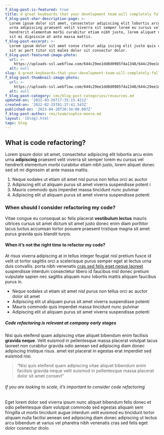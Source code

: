 ```yaml
---
f_blog-post-is-featured: true
title: 6 great keyboards that your development team will completely fall in love with
f_blog-post-shor-description-page: >-
  Lorem ipsum dolor sit amet, consectetur adipiscing elit lobortis arcu enim
  urna adipiscing praesent velit viverra sit semper lorem eu cursus vel
  hendrerit elementum morbi curabitur etiam nibh justo, lorem aliquet donec sed
  sit mi dignissim at ante massa mattis.
f_blog-post-excerpt: >-
  Lorem ipsum dolor sit amet conse ctetur adip iscing elit justo quis odio sit
  sit ac port titor sit males dolor sit consectur dolor.
f_blog-post-featured-image-photo:
  url: >-
    https://uploads-ssl.webflow.com/644c29ee1dd8d0985f4a1348/644c29ee1dd8d0729e4a1493_image-6-blog-dev-template.png
  alt: null
slug: 6-great-keyboards-that-your-development-team-will-completely-fall-in-love-with
f_blog-post-thumbnail-image-photo:
  url: >-
    https://uploads-ssl.webflow.com/644c29ee1dd8d0985f4a1348/644c29ee1dd8d079bf4a14ae_thumbnail-6-blog-dev-template.png
  alt: null
f_blog-post-category: cms/blog-post-categories/resources.md
updated-on: '2022-03-26T17:35:15.421Z'
created-on: '2022-02-25T01:37:41.543Z'
published-on: '2023-04-28T20:34:00.007Z'
f_blog-post-author: cms/team/sophie-moore.md
layout: '[blog].html'
tags: blog
---
```


What is code refactoring?
-------------------------

Lorem ipsum dolor sit amet, consectetur adipiscing elit lobortis arcu enim urna **adipiscing** praesent velit viverra sit semper lorem eu cursus vel hendrerit elementum morbi curabitur etiam nibh justo, lorem aliquet donec sed sit mi dignissim at ante massa mattis.

1.  Neque sodales ut etiam sit amet nisl purus non tellus orci ac auctor
2.  Adipiscing elit ut aliquam purus sit amet viverra suspendisse potent i
3.  Mauris commodo quis imperdiet massa tincidunt nunc pulvinar
4.  Adipiscing elit ut aliquam purus sit amet viverra suspendisse potenti

### When should I consider refactoring my code?

Vitae congue eu consequat ac felis placerat **vestibulum lectus** mauris ultrices cursus sit amet dictum sit amet justo donec enim diam porttitor lacus luctus accumsan tortor posuere praesent tristique magna sit amet purus gravida quis blandit turpis.

#### When it’s not the right time to refactor my code?

At risus viverra adipiscing at in tellus integer feugiat nisl pretium fusce id velit ut tortor sagittis orci a scelerisque purus semper eget at lectus urna duis convallis. porta nibh venenatis [cras sed felis eget neque laoreet](#) suspendisse interdum consectetur libero id faucibus nisl donec pretium vulputate sapien nec sagittis aliquam nunc lobortis mattis aliquam faucibus purus in.

*   Neque sodales ut etiam sit amet nisl purus non tellus orci ac auctor dolor sit amet
*   Adipiscing elit ut aliquam purus sit amet viverra suspendisse potenti
*   Mauris commodo quis imperdiet massa tincidunt nunc pulvinar
*   Adipiscing elit ut aliquam purus sit amet viverra suspendisse potenti

##### Code refactoring is relevant at company early stages

Nisi quis eleifend quam adipiscing vitae aliquet bibendum enim facilisis **gravida neque**. Velit euismod in pellentesque massa placerat volutpat lacus laoreet non curabitur gravida odio aenean sed adipiscing diam donec adipiscing tristique risus. amet est placerat in egestas erat imperdiet sed euismod nisi.

> “Nisi quis eleifend quam adipiscing vitae aliquet bibendum enim facilisis gravida neque velit euismod in pellentesque massa placerat dolor sit amet consevt”

###### If you are looking to scale, it’s important to consider code refactoring

Eget lorem dolor sed viverra ipsum nunc aliquet bibendum felis donec et odio pellentesque diam volutpat commodo sed egestas aliquam sem fringilla ut morbi tincidunt augue interdum velit euismod eu tincidunt tortor aliquam nulla facilisi aenean sed adipiscing diam donec adipiscing ut lectus arcu bibendum at varius vel pharetra nibh venenatis cras sed felis eget dolor cosnectur drolo.
